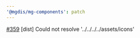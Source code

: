 ```yaml
---
'@mgdis/mg-components': patch
---
```


[#359](https://gitlab.mgdis.fr/core/core-ui/core-ui/-/issues/359) [dist] Could not resolve '../../../../assets/icons'
